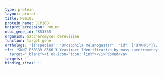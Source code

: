 ```yaml
---
type: protein
layout: protein
title: P06105
protein_name: SCP160
uniprot_accession: P06105
ncbi_gene_id: '853365'
organism: Saccharomyces cerevisiae
function: target gene
orthologs: '[{"species": "Drosophila melanogaster", "id": ["Q7KN75"]}, {"species": "Caenorhabditis elegans", "id": ["Q17832"]}, {"species": "Homo sapiens", "id": ["A0A024R4E5"]}, {"species": "Mus musculus", "id": ["Q8VDJ3"]}, {"species": "Rattus norvegicus", "id": ["Q3KRF2"]}]'
tfs: 'SKN7,P38889,856613,Yeastract,Identification by mass spectrometry,&ensp;<a href="https://www.ncbi.nlm.nih.gov/pubmed/?term=27373166%5Buid%5D+OR+24170807%5Buid%5D"
  target="_blank"><i uk-icon="icon: link"></i>Pubmed</a>'
targets: ''
binding_sites: ''

---
```

